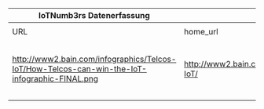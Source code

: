 |IoTNumb3rs Datenerfassung|||||||||||
| ---- | ---- | ---- | ---- | ---- | ---- | ---- | ---- | ---- | ---- | ---- |
||||||||||||
|URL|home_url|filename|device_class|device_count|market_class|market_volume|prognosis_year|publication_year|authorship_class|Dropbox folder|
|http://www2.bain.com/infographics/Telcos-IoT/How-Telcos-can-win-the-IoT-infographic-FINAL.png|http://www2.bain.com/infographics/Telcos-IoT/|file4_How-Telcos-can-win-the-IoT-infographic-FINAL.png||||||||MariaMarg/20181122-1500|

